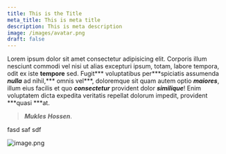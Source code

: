 ```yaml
---
title: This is the Title
meta_title: This is meta title
description: This is meta description
image: /images/avatar.png
draft: false
---
```

Lorem ipsum dolor sit amet consectetur adipisicing elit. Corporis illum nesciunt commodi vel nisi ut alias excepturi ipsum, totam, labore tempora, odit ex iste **tempore** sed. Fugit\*\*\* voluptatibus per\*\*\*spiciatis assumenda ***nulla*** ad nihil,\*\*\* omnis vel\*\*\*, doloremque sit quam autem optio ***maiores***, illum eius facilis et quo ***consectetur*** provident dolor ***similique***! Enim voluptatem dicta expedita veritatis repellat dolorum impedit, provident \*\*\*quasi \*\*\*at.

> ***Mukles*** ***Hossen***.

fasd saf sdf

![image.png](/.)

